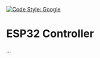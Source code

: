 [![Code Style: Google](https://img.shields.io/badge/code%20style-google-blueviolet.svg)](https://github.com/google/gts)
# ESP32 Controller
...